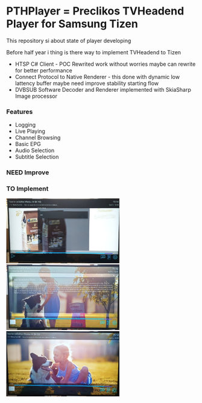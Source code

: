 # PTHPlayer = Preclikos TVHeadend Player for Samsung Tizen

This repository si about state of player developing

Before half year i thing is there way to implement TVHeadend to Tizen

- HTSP C# Client - POC Rewrited work without worries maybe can rewrite for better performance
- Connect Protocol to Native Renderer - this done with dynamic low lattency buffer maybe need improve stability starting flow
- DVBSUB Software Decoder and Renderer implemented with SkiaSharp Image processor

### Features

- Logging
- Live Playing
- Channel Browsing
- Basic EPG
- Audio Selection
- Subtitle Selection

### NEED Improve

### TO Implement

<img src="https://github.com/Preclikos/PTHPLayerPublic/raw/main/photo_2021-10-12_15-17-56%20(2).jpg" width=300 />

<img src="https://github.com/Preclikos/PTHPLayerPublic/raw/main/photo_2021-10-12_15-17-56.jpg" width=300 />

<img src="https://github.com/Preclikos/PTHPLayerPublic/raw/main/photo_2021-10-12_15-19-25.jpg" width=300 />
